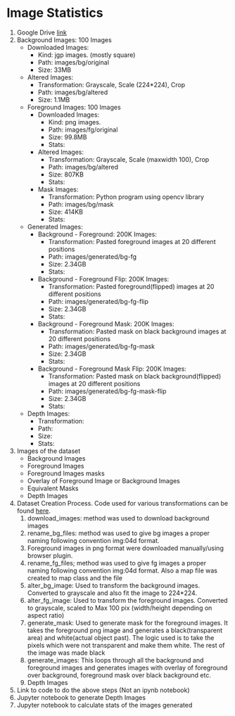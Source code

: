 
# Image Statistics

1. Google Drive [link]()
2. Background Images: 100 Images
    - Downloaded Images:
      - Kind: jgp images. (mostly square)
      - Path: images/bg/original
      - Size: 33MB
    - Altered Images:
      - Transformation: Grayscale, Scale (224*224), Crop
      - Path: images/bg/altered
      - Size: 1.1MB
    - Foreground Images: 100 Images
      - Downloaded Images:
        - Kind: png images.
        - Path: images/fg/original
        - Size: 99.8MB
        - Stats:
      - Altered Images:
        - Transformation: Grayscale, Scale (maxwidth 100), Crop
        - Path: images/bg/altered
        - Size: 807KB
        - Stats:
      - Mask Images:
        - Transformation: Python program using opencv library
        - Path: images/bg/mask
        - Size: 414KB
        - Stats:
    - Generated Images:
      - Background - Foreground: 200K Images:
        - Transformation: Pasted foreground images at 20 different positions
        - Path: images/generated/bg-fg
        - Size: 2.34GB
        - Stats:
      - Background - Foreground Flip: 200K Images:
        - Transformation: Pasted foreground(flipped) images at 20 different positions
        - Path: images/generated/bg-fg-flip
        - Size: 2.34GB
        - Stats:
      - Background - Foreground Mask: 200K Images:
        - Transformation: Pasted mask on black background images at 20 different positions
        - Path: images/generated/bg-fg-mask
        - Size: 2.34GB
        - Stats:
      - Background - Foreground Mask Flip: 200K Images:
        - Transformation: Pasted mask on black background(flipped) images at 20 different positions
        - Path: images/generated/bg-fg-mask-flip
        - Size: 2.34GB
        - Stats:
    - Depth Images:
        - Transformation:
        - Path:
        - Size:
        - Stats:
3. Images of the dataset
    - Background Images
    - Foreground Images
    - Foreground Images masks
    - Overlay of Foreground Image or Background Images
    - Equivalent Masks
    - Depth Images
4. Dataset Creation Process. Code used for various transformations can be found [here]().
   1. download_images: method was used to download background images
   2. rename_bg_files: method was used to give bg images a proper naming following convention img:04d format.
   3. Foreground images in png format were downloaded manually/using browser plugin.
   4. rename_fg_files; method was used to give fg images a proper naming following convention img:04d format. Also a map file was created to map class and the file
   5. alter_bg_image: Used to transform the background images. Converted to grayscale and also fit the image to 224*224.
   6. alter_fg_image: Used to transform the foreground images. Converted to grayscale, scaled to Max 100 pix (width/height depending on aspect ratio)
   7. generate_mask: Used to generate mask for the foreground images. It takes the foreground png image and generates a black(transparent area) and white(actual object past). The logic used is to take the pixels which were not transparent and make them white. The rest of the image was made black
   8. generate_images: This loops through all the background and foreground images and generates images with overlay of foreground over background, foreground mask over black background etc.
   9. Depth Images
5. Link to code to do the above steps (Not an ipynb notebook)
6. Jupyter notebook to generate Depth Images
7. Jupyter notebook to calculate stats of the images generated